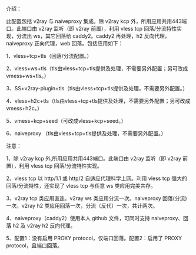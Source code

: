 介绍：

此配置包括 v2ray 与 naiveproxy 集成。除 v2ray kcp 外，所用应用共用443端口。此端口由 v2ray 监听（即 v2ray 前置），利用 vless tcp 回落/分流特性实现，分流出 ws，其它回落给 caddy2。caddy2 再处理，h2 反向代理，naiveproxy 正向代理，web 回落。包括应用如下：

1、vless+tcp+tls（回落/分流配置。）

2、vless+ws+tls（tls由vless+tcp+tls提供及处理，不需要另外配置；另可改成vmess+ws+tls。）

3、SS+v2ray-plugin+tls（tls由vless+tcp+tls提供及处理，不需要另外配置。）

4、vless+h2c+tls（tls由vless+tcp+tls提供及处理，不需要另外配置；另可改成vmess+h2c。）

5、vmess+kcp+seed（可改成vless+kcp+seed。）

6、naiveproxy （tls由vless+tcp+tls提供及处理，不需要另外配置。）

注意：

1、除 v2ray kcp 外,所用应用共用443端口。此端口由 v2ray 监听（即 v2ray 前置），利用 vless tcp 回落/分流特性实现。

2、vless tcp 以 http/1.1 或 http/2 自适应代理科学上网。利用 vless tcp 强大的回落/分流特性，还实现了 vless tcp 与任意 ws 类应用完美共存。

3、v2ray tcp 类应用直连。v2ray ws 类应用分流一次。naiveproxy 回落(分流)一次。v2ray h2 类应用回落一次，分流（反代）一次，共计两次。

4、naiveproxy（caddy2）使用本人 github 文件，可同时支持 naiveproxy、回落 h2 及 v2ray h2 反向代理。

5、配置1：没有启用 PROXY protocol，仅端口回落。配置2：启用了 PROXY protocol，且端口回落。
